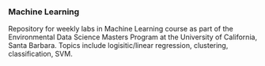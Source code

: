 ### Machine Learning

Repository for weekly labs in Machine Learning course as part of the Environmental Data Science Masters Program at the University of California, Santa Barbara. Topics include logisitic/linear regression, clustering, classification, SVM. 
